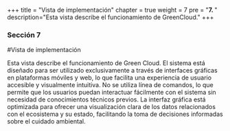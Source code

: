 +++
title = "Vista de implementación"
chapter = true
weight = 7
pre = "<b>7. </b>"
description="Esta vista describe el funcionamiento de GreenCloud."
+++

### Sección 7

#Vista de implementación

Esta vista describe el funcionamiento de Green Cloud.
El sistema está diseñado para ser utilizado exclusivamente a través de interfaces gráficas en plataformas móviles y web, lo que facilita una experiencia de usuario accesible y visualmente intuitiva. No se utiliza línea de comandos, lo que permite que los usuarios puedan interactuar fácilmente con el sistema sin necesidad de conocimientos técnicos previos. La interfaz gráfica está optimizada para ofrecer una visualización clara de los datos relacionados con el ecosistema y su estado, facilitando la toma de decisiones informadas sobre el cuidado ambiental.
